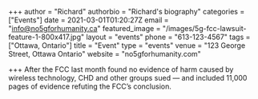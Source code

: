 +++
author = "Richard"
authorbio = "Richard's biography"
categories = ["Events"]
date = 2021-03-01T01:20:27Z
email = "info@no5gforhumanity.ca"
featured_image = "/images/5g-fcc-lawsuit-feature-1-800x417.jpg"
layout = "events"
phone = "613-123-4567"
tags = ["Ottawa, Ontario"]
title = "Event"
type = "events"
venue = "123 George Street, Ottawa Ontario"
website = "no5gforhumanity.com"

+++
After the FCC last month found no evidence of harm caused by wireless technology, CHD and other groups sued — and included 11,000 pages of evidence refuting the FCC’s conclusion.